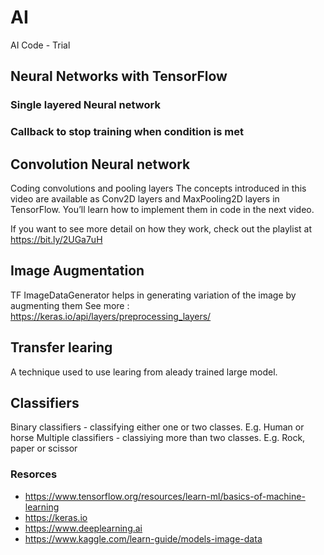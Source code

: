 # AI
AI Code - Trial
## Neural Networks with TensorFlow
### Single layered Neural network
### Callback to stop training when condition is met

## Convolution Neural network
Coding convolutions and pooling layers
The concepts introduced in this video are available as 
Conv2D
 layers and 
MaxPooling2D
 layers in TensorFlow. You’ll learn how to implement them in code in the next video.

If you want to see more detail on how they work, check out the playlist at 
https://bit.ly/2UGa7uH

## Image Augmentation 
TF ImageDataGenerator helps in generating variation of the image by augmenting them 
See more : https://keras.io/api/layers/preprocessing_layers/

## Transfer learing
A technique used to use learing from aleady trained large model.

## Classifiers
Binary classifiers - classifying either one or two classes. E.g. Human or horse
Multiple classifiers - classiying more than two classes. E.g. Rock, paper or scissor

### Resorces
- https://www.tensorflow.org/resources/learn-ml/basics-of-machine-learning
- https://keras.io
- https://www.deeplearning.ai
- https://www.kaggle.com/learn-guide/models-image-data


